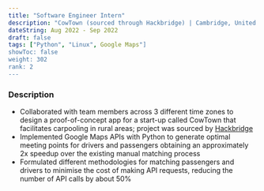```yaml
---
title: "Software Engineer Intern"
description: "CowTown (sourced through Hackbridge) | Cambridge, United Kingdom"
dateString: Aug 2022 - Sep 2022
draft: false
tags: ["Python", "Linux", Google Maps"]
showToc: false
weight: 302
rank: 2
--- 
```


### Description

- Collaborated with team members across 3 different time zones to design a proof-of-concept app for a start-up called CowTown that facilitates carpooling in rural areas; project was sourced by [Hackbridge](https://www.hackbridge.io/)
- Implemented Google Maps APIs with Python to generate optimal meeting points for drivers and passengers obtaining an approximately 2x speedup over the existing manual matching process 
- Formulated different methodologies for matching passengers and drivers to minimise the cost of making API requests, reducing the number of API calls by about 50\%
